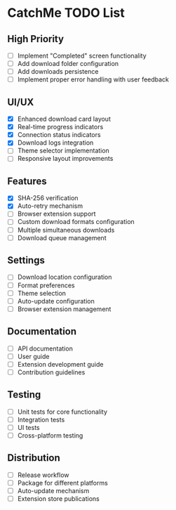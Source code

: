 # CatchMe TODO List

## High Priority
- [ ] Implement "Completed" screen functionality
- [ ] Add download folder configuration
- [ ] Add downloads persistence
- [ ] Implement proper error handling with user feedback

## UI/UX
- [x] Enhanced download card layout
- [x] Real-time progress indicators
- [x] Connection status indicators
- [x] Download logs integration
- [ ] Theme selector implementation
- [ ] Responsive layout improvements

## Features
- [x] SHA-256 verification
- [x] Auto-retry mechanism
- [ ] Browser extension support
- [ ] Custom download formats configuration
- [ ] Multiple simultaneous downloads
- [ ] Download queue management

## Settings
- [ ] Download location configuration
- [ ] Format preferences
- [ ] Theme selection
- [ ] Auto-update configuration
- [ ] Browser extension management

## Documentation
- [ ] API documentation
- [ ] User guide
- [ ] Extension development guide
- [ ] Contribution guidelines

## Testing
- [ ] Unit tests for core functionality
- [ ] Integration tests
- [ ] UI tests
- [ ] Cross-platform testing

## Distribution
- [ ] Release workflow
- [ ] Package for different platforms
- [ ] Auto-update mechanism
- [ ] Extension store publications
